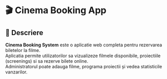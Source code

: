 # 🎬 Cinema Booking App

## 📖 Descriere
**Cinema Booking System**  este o aplicatie web completa pentru rezervarea biletelor la filme.  
Aplicatia permite utilizatorilor sa vizualizeze filmele disponibile, proiectiile (screenings) si sa rezerve bilete online.  
Administratorul poate adauga filme, programa proiectii și vedea statisticile vanzarilor.
